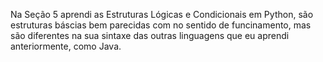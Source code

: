 Na Seção 5 aprendi as Estruturas Lógicas e Condicionais em Python, são estruturas báscias bem parecidas com no sentido de funcinamento,
mas são diferentes na sua sintaxe das outras linguagens que eu aprendi anteriormente, como Java.

